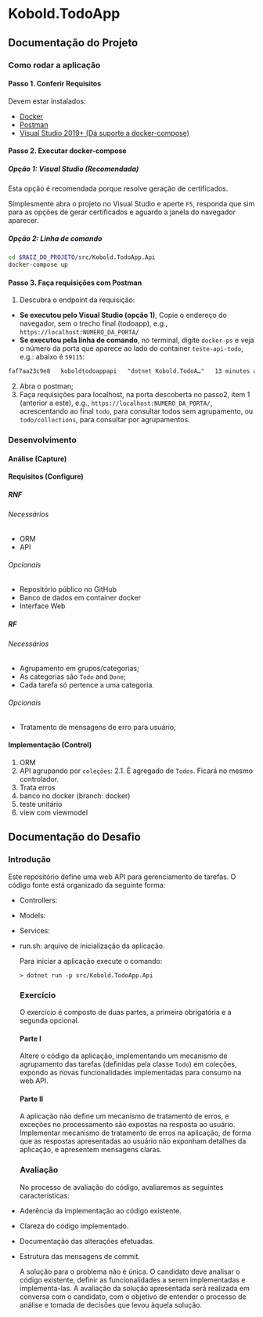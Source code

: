 # Kobold.TodoApp

## Documentação do Projeto

### Como rodar a aplicação

#### Passo 1. Conferir Requisitos 

Devem estar instalados:

- [Docker](https://www.docker.com/)
- [Postman](https://postman.com/)
- [Visual Studio 2019+ (Dá suporte a docker-compose)](https://visualstudio.microsoft.com/pt-br/)

#### Passo 2. Executar docker-compose

##### Opção 1: Visual Studio (Recomendada)

Esta opção é recomendada porque resolve geração de certificados.

Simplesmente abra o projeto no Visual Studio e aperte `F5`, responda que sim para as opções de gerar certificados e aguardo a janela do navegador aparecer.

##### Opção 2: Linha de comando

```bash 
cd $RAIZ_DO_PROJETO/src/Kobold.TodoApp.Api
docker-compose up
```

#### Passo 3. Faça requisições com Postman

1. Descubra o endpoint da requisição:
  - **Se executou pelo Visual Studio (opção 1)**, Copie o endereço do navegador, sem o trecho final (todoapp), e.g., `https://localhost:NUMERO_DA_PORTA/`
  - **Se executou pela linha de comando**, no terminal, digite `docker-ps` e veja o número da porta que aparece ao lado do container `teste-api-todo`, e.g.:
abaixo é `59115`:

  ```markdown
  faf7aa23c9e8   koboldtodoappapi   "dotnet Kobold.TodoA…"   13 minutes ago   Up 13 minutes   0.0.0.0:59116->80/tcp, 0.0.0.0:**59115**->443/tcp   teste-api-todo-kobold.todoapp.api-1`
  ```

2. Abra o postman;
3. Faça requisições para localhost, na porta descoberta no passo2, item 1 (anterior a este), e.g., `https://localhost:NUMERO_DA_PORTA/`, acrescentando ao final `todo`, para consultar todos sem agrupamento, ou `todo/collections`, para consultar por agrupamentos.

### Desenvolvimento

#### Análise (Capture)

#### Requisitos (Configure)

##### RNF

###### Necessários

- ORM
- API

###### Opcionais

- Repositório público no GitHub
- Banco de dados em container docker
- Interface Web

##### RF

###### Necessários

- Agrupamento em grupos/categorias;
- As categorias são `Todo` and `Done`;
- Cada tarefa só pertence a uma categoria.

###### Opcionais

- Tratamento de mensagens de erro para usuário;

#### Implementação (Control)

1. ORM
2. API agrupando por `coleções`:
  2.1. É agregado de `Todos`. Ficará no mesmo controlador.
3. Trata erros 
4. banco no docker (branch: docker)
5. teste unitário 
6. view com viewmodel

## Documentação do Desafio

### Introdução

Este repositório define uma web API para gerenciamento de tarefas. O código fonte está organizado da seguinte forma:

* Controllers:
* Models:
* Services:
* run.sh: arquivo de inicialização da aplicação.

    Para iniciar a aplicação execute o comando:

    ```
    > dotnet run -p src/Kobold.TodoApp.Api
    ```

    ### Exercício

    O exercício é composto de duas partes, a primeira obrigatória e a segunda opcional.

    #### Parte I

    Altere o código da aplicação, implementando um mecanismo de agrupamento das tarefas (definidas pela classe `Todo`) em coleções, expondo as novas funcionalidades implementadas para consumo na web API.

    #### Parte II

    A aplicação não define um mecanismo de tratamento de erros, e exceções no processamento são expostas na resposta ao usuário. Implementar mecanismo de tratamento de erros na aplicação, de forma que as respostas apresentadas ao usuário não exponham detalhes da aplicação, e apresentem mensagens claras.

    ### Avaliação

    No processo de avaliação do código, avaliaremos as seguintes características:
* Aderência da implementação ao código existente.
* Clareza do código implementado.
* Documentação das alterações efetuadas.
* Estrutura das mensagens de commit.

    A solução para o problema não é única. O candidato deve analisar o código existente, definir as funcionalidades a serem implementadas e implementa-las. A avaliação da solução apresentada será realizada em conversa com o candidato, com o objetivo de entender o processo de análise e tomada de decisões que levou àquela solução.
